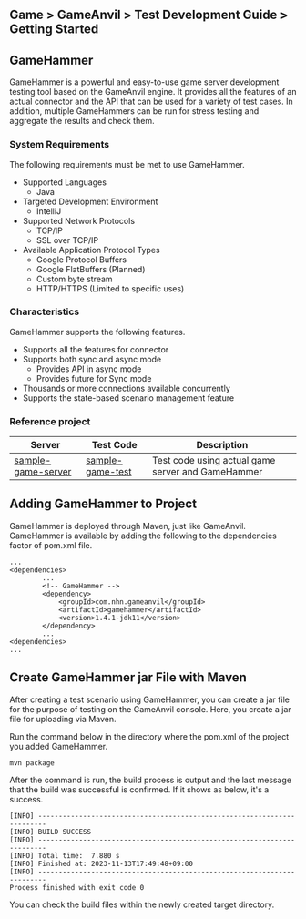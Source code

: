 ## Game > GameAnvil > Test Development Guide > Getting Started

## GameHammer

GameHammer is a powerful and easy-to-use game server development testing tool based on the GameAnvil engine. It provides all the features of an actual connector and the API that can be used for a variety of test cases. In addition, multiple GameHammers can be run for stress testing and aggregate the results and check them.

### System Requirements

The following requirements must be met to use GameHammer. 

- Supported Languages
    - Java
- Targeted Development Environment
    - IntelliJ
- Supported Network Protocols
    - TCP/IP
    - SSL over TCP/IP
- Available Application Protocol Types
    - Google Protocol Buffers
    - Google FlatBuffers (Planned)
    - Custom byte stream
    - HTTP/HTTPS (Limited to specific uses)

### Characteristics

GameHammer supports the following features.

- Supports all the features for connector
- Supports both sync and async mode
    - Provides API in async mode
    - Provides future for Sync mode
- Thousands or more connections available concurrently
- Supports the state-based scenario management feature

### Reference project

| Server                                                         | Test Code                                                  | Description                                             |
| ------------------------------------------------------------ | ------------------------------------------------------------ | ------------------------------------------------ |
| [sample-game-server](https://github.com/nhn/gameanvil.sample-game-server.git) | [sample-game-test](https://github.com/nhn/gameanvil.sample-game-test.git) | Test code using actual game server and GameHammer |

## Adding GameHammer to Project

GameHammer is deployed through Maven, just like GameAnvil. GameHammer is available by adding the following to the dependencies factor of pom.xml file.

```
... 
<dependencies> 
        ... 
        <!-- GameHammer --> 
        <dependency> 
			<groupId>com.nhn.gameanvil</groupId> 
			<artifactId>gamehammer</artifactId> 
			<version>1.4.1-jdk11</version> 
		</dependency> 
        ... 
<dependencies> 
...        
```

## Create GameHammer jar File with Maven

After creating a test scenario using GameHammer, you can create a jar file for the purpose of testing on the GameAnvil console. Here, you create a jar file for uploading via Maven.

Run the command below in the directory where the pom.xml of the project you added GameHammer.

```
mvn package
```

After the command is run, the build process is output and the last message that the build was successful is confirmed. If it shows as below, it's a success.

```
[INFO] ------------------------------------------------------------------------ 
[INFO] BUILD SUCCESS 
[INFO] ------------------------------------------------------------------------ 
[INFO] Total time:  7.880 s 
[INFO] Finished at: 2023-11-13T17:49:48+09:00 
[INFO] ------------------------------------------------------------------------ 
Process finished with exit code 0
```

You can check the build files within the newly created target directory.
